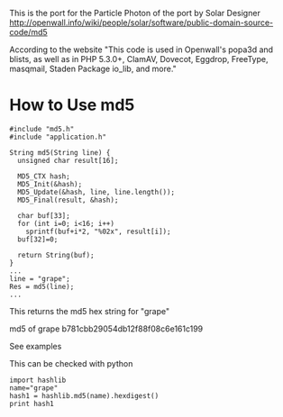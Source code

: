 
This is the port for the Particle Photon of the port by Solar Designer
http://openwall.info/wiki/people/solar/software/public-domain-source-code/md5

According to the website "This code is used in Openwall's popa3d and blists, as well as in PHP 5.3.0+, ClamAV, Dovecot, Eggdrop, FreeType, masqmail, Staden Package io_lib, and more."



How to Use md5
==============

    #include "md5.h"
    #include "application.h"
    
    String md5(String line) {
      unsigned char result[16];
    
      MD5_CTX hash;
      MD5_Init(&hash);
      MD5_Update(&hash, line, line.length());
      MD5_Final(result, &hash);
    
      char buf[33];
      for (int i=0; i<16; i++)
        sprintf(buf+i*2, "%02x", result[i]);
      buf[32]=0;
    
      return String(buf);
    }
    ...
    line = "grape";
    Res = md5(line);
    ...

This returns the md5 hex string for "grape"

md5 of grape b781cbb29054db12f88f08c6e161c199

See examples


This can be checked with python

    import hashlib
    name="grape"
    hash1 = hashlib.md5(name).hexdigest()
    print hash1



